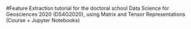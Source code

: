 #Feature Extraction tutorial for the doctoral school Data Science for Geosciences 2020 (DS4G2020), using Matrix and Tensor Representations (Course + Jupyter Notebooks)
